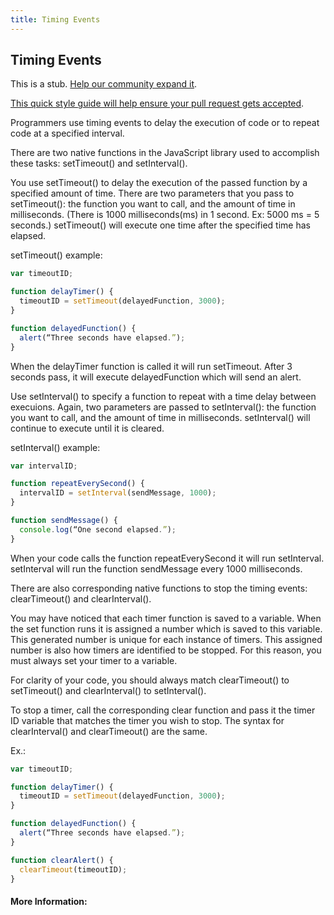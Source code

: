 ```yaml
---
title: Timing Events
---
```

## Timing Events

This is a stub. <a href='https://github.com/freecodecamp/guides/tree/master/src/pages/javascript/timing-events/index.md' target='_blank' rel='nofollow'>Help our community expand it</a>.

<a href='https://github.com/freecodecamp/guides/blob/master/README.md' target='_blank' rel='nofollow'>This quick style guide will help ensure your pull request gets accepted</a>.

<!-- The article goes here, in GitHub-flavored Markdown. Feel free to add YouTube videos, images, and CodePen/JSBin embeds  -->

Programmers use timing events to delay the execution of code or to repeat code at a specified interval.

There are two native functions in the JavaScript library used to accomplish these tasks: setTimeout() and setInterval().

You use setTimeout() to delay the execution of the passed function by a specified amount of time.  There are two parameters that you pass to setTimeout(): the function you want to call, and the amount of time in milliseconds.  (There is 1000 milliseconds(ms) in 1 second.  Ex: 5000 ms = 5 seconds.)  setTimeout() will execute one time after the specified time has elapsed.

setTimeout() example:

```javascript
var timeoutID;

function delayTimer() {
  timeoutID = setTimeout(delayedFunction, 3000);
}

function delayedFunction() {
  alert(“Three seconds have elapsed.”);
}
```

When the delayTimer function is called it will run setTimeout.  After 3 seconds pass, it will execute delayedFunction which will send an alert.

Use setInterval() to specify a function to repeat with a time delay between execuions.  Again, two parameters are passed to setInterval():  the function you want to call, and the amount of time in milliseconds.  setInterval() will continue to execute until it is cleared.

setInterval() example:

```javascript
var intervalID;

function repeatEverySecond() {
  intervalID = setInterval(sendMessage, 1000);
}

function sendMessage() {
  console.log(“One second elapsed.”);
}
```
When your code calls the function repeatEverySecond it will run setInterval.  setInterval will run the function sendMessage every 1000 milliseconds.

There are also corresponding native functions to stop the timing events: clearTimeout() and clearInterval().

You may have noticed that each timer function is saved to a variable.  When the set function runs it is assigned a number which is saved to this variable.  This generated number is unique for each instance of timers.  This assigned number is also how timers are identified to be stopped.  For this reason, you must always set your timer to a variable.

For clarity of your code, you should always match clearTimeout() to setTimeout() and clearInterval() to setInterval().

To stop a timer, call the corresponding clear function and pass it the timer ID variable that matches the timer you wish to stop.
The syntax for clearInterval() and clearTimeout() are the same.

Ex.:

```javascript
var timeoutID;

function delayTimer() {
  timeoutID = setTimeout(delayedFunction, 3000);
}

function delayedFunction() {
  alert(“Three seconds have elapsed.”);
}

function clearAlert() {
  clearTimeout(timeoutID);
}
```

#### More Information:
<!-- Please add any articles you think might be helpful to read before writing the article -->


